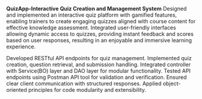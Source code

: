 **QuizApp-Interactive Quiz Creation and Management System**
Designed and implemented an interactive quiz platform with gamified features,
enabling trainers to create engaging quizzes aligned with course content for effective knowledge assessment. 
Integrated user-friendly interfaces allowing dynamic access to quizzes, providing instant feedback and scores 
based on user responses, resulting in an enjoyable and immersive learning experience.

Developed RESTful API endpoints for quiz management.
Implemented quiz creation, question retrieval, and submission handling.
Integrated controller with Service(BO) layer and DAO layer for modular functionality.
Tested API endpoints using Postman API tool for validation and verification.
Ensured clear client communication with structured responses.
Applied object-oriented principles for code modularity and extensibility.
